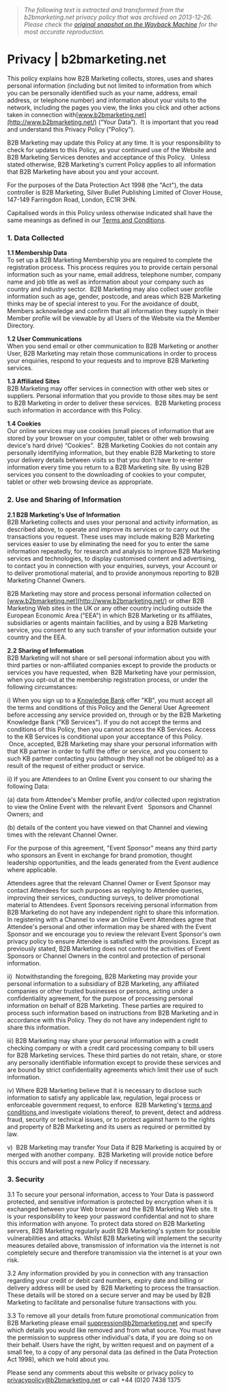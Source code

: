> *The following text is extracted and transformed from the b2bmarketing.net privacy policy that was archived on 2013-12-26. Please check the [original snapshot on the Wayback Machine](https://web.archive.org/web/20131226082705id_/https%3A//www.b2bmarketing.net/content/privacy) for the most accurate reproduction.*

# Privacy | b2bmarketing.net

This policy explains how B2B Marketing collects, stores, uses and shares personal information (including but not limited to information from which you can be personally identified such as your name, address, email address, or telephone number) and information about your visits to the network, including the pages you view, the links you click and other actions taken in connection with[www.b2bmarketing.net](http://www.b2bmarketing.net/) (“Your Data”).  It is important that you read and understand this Privacy Policy ("Policy").

B2B Marketing may update this Policy at any time. It is your responsibility to check for updates to this Policy, as your continued use of the Website and B2B Marketing Services denotes and acceptance of this Policy.   Unless stated otherwise, B2B Marketing's current Policy applies to all information that B2B Marketing have about you and your account.

For the purposes of the Data Protection Act 1998 (the "Act"), the data controller is B2B Marketing, Silver Bullet Publishing Limited of Clover House, 147-149 Farringdon Road, London, EC1R 3HN.

Capitalised words in this Policy unless otherwise indicated shall have the same meanings as defined in our [Terms and Conditions](http://www.b2bmarketing.net/content/terms-and-conditions).

### 1\. Data Collected

 **1.1 Membership Data**  
To set up a B2B Marketing Membership you are required to complete the registration process. This process requires you to provide certain personal information such as your name, email address, telephone number, company name and job title as well as information about your company such as country and industry sector.  B2B Marketing may also collect user profile information such as age, gender, postcode, and areas which B2B Marketing thinks may be of special interest to you. For the avoidance of doubt, Members acknowledge and confirm that all information they supply in their Member profile will be viewable by all Users of the Website via the Member Directory.

 **1.2 User Communications**  
When you send email or other communication to B2B Marketing or another User, B2B Marketing may retain those communications in order to process your enquiries, respond to your requests and to improve B2B Marketing services.

 **1.3 Affiliated Sites**  
B2B Marketing may offer services in connection with other web sites or suppliers. Personal information that you provide to those sites may be sent to B2B Marketing in order to deliver these services.  B2B Marketing process such information in accordance with this Policy.

 **1.4 Cookies**  
Our online services may use cookies (small pieces of information that are stored by your browser on your computer, tablet or other web browsing device's hard drive) “Cookies”.  B2B Marketing Cookies do not contain any personally identifying information, but they enable B2B Marketing to store your delivery details between visits so that you don't have to re-enter information every time you return to a B2B Marketing site. By using B2B services you consent to the downloading of cookies to your computer, tablet or other web browsing device as appropriate.

### 2\. Use and Sharing of Information

 **2.1 B2B Marketing's Use of Information**  
B2B Marketing collects and uses your personal and activity information, as described above, to operate and improve its services or to carry out the transactions you request. These uses may include making B2B Marketing services easier to use by eliminating the need for you to enter the same information repeatedly, for research and analysis to improve B2B Marketing services and technologies, to display customised content and advertising, to contact you in connection with your enquiries, surveys, your Account or to deliver promotional material, and to provide anonymous reporting to B2B Marketing Channel Owners.

B2B Marketing may store and process personal information collected on [www.b2bmarketing.net](http://www.b2bmarketing.net/) or other B2B Marketing Web sites in the UK or any other country including outside the European Economic Area ("EEA") in which B2B Marketing or its affiliates, subsidiaries or agents maintain facilities, and by using a B2B Marketing service, you consent to any such transfer of your information outside your country and the EEA.

 **2.2 Sharing of Information**  
B2B Marketing will not share or sell personal information about you with third parties or non-affiliated companies except to provide the products or services you have requested, when  B2B Marketing have your permission, when you opt-out at the membership registration process, or under the following circumstances:

i) When you sign up to a [Knowledge Bank](http://www.b2bmarketing.net/knowledgebank) offer "KB", you must accept all the terms and conditions of this Policy and the General User Agreement before accessing any service provided on, through or by the B2B Marketing Knowledge Bank ("KB Services"). If you do not accept the terms and conditions of this Policy, then you cannot access the KB Services. Access to the KB Services is conditional upon your acceptance of this Policy.  Once, accepted, B2B Marketing may share your personal information with that KB partner in order to fulfil the offer or service, and you consent to such KB partner contacting you (although they shall not be obliged to) as a result of the request of either product or service.

ii) If you are Attendees to an Online Event you consent to our sharing the following Data:

(a) data from Attendee's Member profile, and/or collected upon registration to view the Online Event with  the relevant Event   Sponsors and Channel Owners; and

(b) details of the content you have viewed on that Channel and viewing times with the relevant Channel Owner.

For the purpose of this agreement, "Event Sponsor" means any third party who sponsors an Event in exchange for brand promotion, thought leadership opportunities, and the leads generated from the Event audience where applicable.

Attendees agree that the relevant Channel Owner or Event Sponsor may contact Attendees for such purposes as replying to Attendee queries, improving their services, conducting surveys, to deliver promotional material to Attendees. Event Sponsors receiving personal information from B2B Marketing do not have any independent right to share this information. In registering with a Channel to view an Online Event Attendees agree that Attendee's personal and other information may be shared with the Event Sponsor and we encourage you to review the relevant Event Sponsor's own privacy policy to ensure Attendee is satisfied with the provisions. Except as previously stated, B2B Marketing does not control the activities of Event Sponsors or Channel Owners in the control and protection of personal information.

ii)  Notwithstanding the foregoing, B2B Marketing may provide your personal information to a subsidiary of B2B Marketing, any affiliated companies or other trusted businesses or persons, acting under a confidentiality agreement, for the purpose of processing personal information on behalf of B2B Marketing. These parties are required to process such information based on instructions from B2B Marketing and in accordance with this Policy. They do not have any independent right to share this information.

iii) B2B Marketing may share your personal information with a credit checking company or with a credit card processing company to bill users for B2B Marketing services. These third parties do not retain, share, or store any personally identifiable information except to provide these services and are bound by strict confidentiality agreements which limit their use of such information.

iv) Where B2B Marketing believe that it is necessary to disclose such information to satisfy any applicable law, regulation, legal process or enforceable government request, to enforce  B2B Marketing's [terms and conditions ](http://www.b2bmarketing.net/content/terms-and-conditions)and investigate violations thereof, to prevent, detect and address fraud, security or technical issues, or to protect against harm to the rights and property of B2B Marketing and its users as required or permitted by law.

v)  B2B Marketing may transfer Your Data if B2B Marketing is acquired by or merged with another company.  B2B Marketing will provide notice before this occurs and will post a new Policy if necessary.

### 3\. Security

3.1 To secure your personal information, access to Your Data is password protected, and sensitive information is protected by encryption when it is exchanged between your Web browser and the B2B Marketing Web site. It is your responsibility to keep your password confidential and not to share this information with anyone. To protect data stored on B2B Marketing servers, B2B Marketing regularly audit B2B Marketing's system for possible vulnerabilities and attacks. Whilst B2B Marketing will implement the security measures detailed above, transmission of information via the internet is not completely secure and therefore transmission via the internet is at your own risk.

3.2 Any information provided by you in connection with any transaction regarding your credit or debit card numbers, expiry date and billing or delivery address will be used by  B2B Marketing to process the transaction. These details will be stored on a secure server and may be used by B2B Marketing to facilitate and personalise future transactions with you.

3.3 To remove all your details from future promotional communication from B2B Marketing please email [suppression@b2bmarketing.net](mailto:suppression@b2bmarketing.net) and specify which details you would like removed and from what source. You must have the permission to suppress other individual's data, if you are doing so on their behalf. Users have the right, by written request and on payment of a small fee, to a copy of any personal data (as defined in the Data Protection Act 1998), which we hold about you.

Please send any comments about this website or privacy policy to [privacypolicy@b2bmarketing.net](mailto:privacypolicy@b2bmarketing.net) or call +44 (0)20 7438 1375
